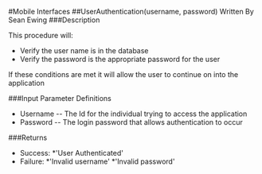 #Mobile Interfaces
##UserAuthentication(username, password)
Written By Sean Ewing
###Description

This procedure will:
* Verify the user name is in the database
* Verify the password is the appropriate password for the user

If these conditions are met it will allow the user to continue on into the application

###Input Parameter Definitions

* Username -- The Id for the individual trying to access the application
* Password -- The login password that allows authentication to occur

###Returns
* Success: 
	*'User Authenticated'
* Failure:
	*'Invalid username'
	*'Invalid password'